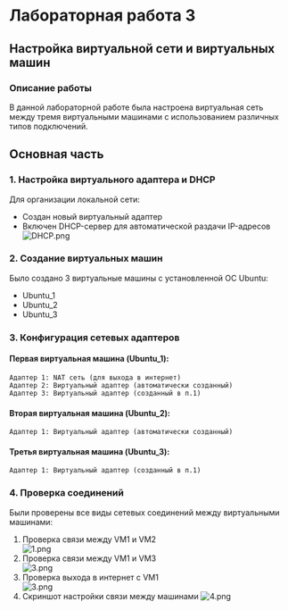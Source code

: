 # Лабораторная работа 3  
## Настройка виртуальной сети и виртуальных машин  

### Описание работы  
В данной лабораторной работе была настроена виртуальная сеть между тремя виртуальными машинами с использованием различных типов подключений.  

## Основная часть  

### 1. Настройка виртуального адаптера и DHCP  
Для организации локальной сети:  
- Создан новый виртуальный адаптер  
- Включен DHCP-сервер для автоматической раздачи IP-адресов  
![DHCP.png](Screeenshots/DHCP.png)

### 2. Создание виртуальных машин  
Было создано 3 виртуальные машины с установленной ОС Ubuntu:  
- Ubuntu_1  
- Ubuntu_2
- Ubuntu_3

### 3. Конфигурация сетевых адаптеров  

#### Первая виртуальная машина (Ubuntu_1):  
```plaintext
Адаптер 1: NAT сеть (для выхода в интернет)
Адаптер 2: Виртуальный адаптер (автоматически созданный)
Адаптер 3: Виртуальный адаптер (созданный в п.1)
```

#### Вторая виртуальная машина (Ubuntu_2):  
```plaintext
Адаптер 1: Виртуальный адаптер (автоматически созданный)
```

#### Третья виртуальная машина (Ubuntu_3):  
```plaintext
Адаптер 1: Виртуальный адаптер (созданный в п.1)
```

### 4. Проверка соединений  
Были проверены все виды сетевых соединений между виртуальными машинами:  
1. Проверка связи между VM1 и VM2  
![1.png](Screeenshots/1.png)
2. Проверка связи между VM1 и VM3  
![3.png](Screeenshots/3.png)
3. Проверка выхода в интернет с VM1  
![3.png](Screeenshots/3.png)
4. Скриншот настройки связи между машинами
![4.png](Screeenshots/4.png)

